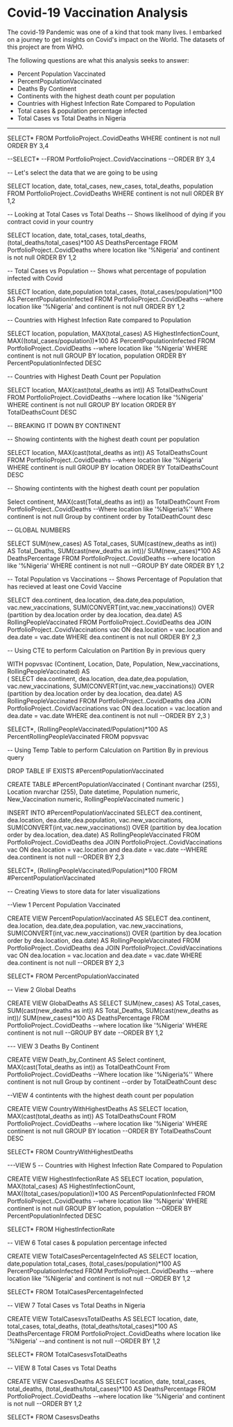# Covid-19 Vaccination Analysis
The covid-19 Pandemic was one of a kind that took many lives.
I embarked on a journey to get insights on Covid's impact on the World.
The datasets of this project are from WHO.

The following questions are what this analysis seeks to answer:
 - Percent Population Vaccinated
 - PercentPopulationVaccinated
 - Deaths By Continent
 - Continents with the highest death count per population
 - Countries with Highest Infection Rate Compared to Population
 - Total cases & population percentage infected
 - Total Cases vs Total Deaths in Nigeria
---------------------------------------------------------------------------------------------------------------------------------------

SELECT*
FROM PortfolioProject..CovidDeaths
WHERE continent is not null 
ORDER BY 3,4


--SELECT*
--FROM PortfolioProject..CovidVaccinations
--ORDER BY 3,4

-- Let's select the data that we are going to be using

SELECT location, date, total_cases, new_cases, total_deaths, population
FROM PortfolioProject..CovidDeaths
WHERE continent is not null 
ORDER BY 1,2

-- Looking at Total Cases vs Total Deaths
-- Shows likelihood of dying if you contract covid in your country

SELECT location, date, total_cases, total_deaths, (total_deaths/total_cases)*100 AS DeathsPercentage
FROM PortfolioProject..CovidDeaths
where location like '%Nigeria' 
and continent is not null
ORDER BY 1,2


-- Total Cases vs Population
-- Shows what percentage of population infected with Covid



SELECT location, date,population total_cases, (total_cases/population)*100 AS PercentPopulationInfected
FROM PortfolioProject..CovidDeaths
--where location like '%Nigeria' and continent is not null 
ORDER BY 1,2


-- Countries with Highest Infection Rate compared to Population

SELECT location, population, MAX(total_cases) AS HighestInfectionCount, MAX((total_cases/population))*100 AS PercentPopulationInfected
FROM PortfolioProject..CovidDeaths
--where location like '%Nigeria'
WHERE continent is not null 
GROUP BY location, population
ORDER BY PercentPopulationInfected DESC	


-- Countries with Highest Death Count per Population

SELECT location, MAX(cast(total_deaths as int)) AS TotalDeathsCount
FROM PortfolioProject..CovidDeaths
--where location like '%Nigeria'
WHERE continent is not null 
GROUP BY location
ORDER BY TotalDeathsCount DESC	

-- BREAKING IT DOWN BY CONTINENT

-- Showing contintents with the highest death count per population

SELECT location, MAX(cast(total_deaths as int)) AS TotalDeathsCount
FROM PortfolioProject..CovidDeaths
--where location like '%Nigeria'
WHERE continent is null 
GROUP BY location
ORDER BY TotalDeathsCount DESC	


-- Showing contintents with the highest death count per population

Select continent, MAX(cast(Total_deaths as int)) as TotalDeathCount
From PortfolioProject..CovidDeaths
--Where location like '%Nigeria%''
Where continent is not null 
Group by continent
order by TotalDeathCount desc


-- GLOBAL NUMBERS


SELECT SUM(new_cases) AS Total_cases, SUM(cast(new_deaths as int)) AS Total_Deaths, SUM(cast(new_deaths as int))/ SUM(new_cases)*100 AS DeathsPercentage
FROM PortfolioProject..CovidDeaths
--where location like '%Nigeria'
WHERE continent is not null 
--GROUP BY date
ORDER BY 1,2



-- Total Population vs Vaccinations
-- Shows Percentage of Population that has recieved at least one Covid Vaccine

SELECT dea.continent, dea.location, dea.date,dea.population, vac.new_vaccinations, 
SUM(CONVERT(int,vac.new_vaccinations)) OVER (partition by dea.location order by dea.location, dea.date) AS RollingPeopleVaccinated
FROM PortfolioProject..CovidDeaths dea
JOIN PortfolioProject..CovidVaccinations vac
ON dea.location = vac.location
and dea.date = vac.date
WHERE dea.continent is not null
ORDER BY 2,3


-- Using CTE to perform Calculation on Partition By in previous query

WITH popvsvac (Continent, Location, Date, Population, New_vaccinations, RollingPeopleVaccinated) AS  
(
SELECT dea.continent, dea.location, dea.date,dea.population, vac.new_vaccinations, 
SUM(CONVERT(int,vac.new_vaccinations)) OVER (partition by dea.location order by dea.location, dea.date) AS RollingPeopleVaccinated
FROM PortfolioProject..CovidDeaths dea
JOIN PortfolioProject..CovidVaccinations vac
ON dea.location = vac.location
and dea.date = vac.date
WHERE dea.continent is not null
--ORDER BY 2,3
)

SELECT*, (RollingPeopleVaccinated/Population)*100 AS PercentRollingPeopleVaccinated
FROM popvsvac


-- Using Temp Table to perform Calculation on Partition By in previous query

DROP TABLE IF EXISTS #PercentPopulationVaccinated

CREATE TABLE #PercentPopulationVaccinated
(
Continant nvarchar (255),
Location nvarchar (255),
Date datetime,
Population numeric,
New_Vaccination numeric,
RollingPeopleVaccinated numeric
)


INSERT INTO #PercentPopulationVaccinated
SELECT dea.continent, dea.location, dea.date,dea.population, vac.new_vaccinations, 
SUM(CONVERT(int,vac.new_vaccinations)) OVER (partition by dea.location order by dea.location, dea.date) AS RollingPeopleVaccinated
FROM PortfolioProject..CovidDeaths dea
JOIN PortfolioProject..CovidVaccinations vac
ON dea.location = vac.location
and dea.date = vac.date
--WHERE dea.continent is not null
--ORDER BY 2,3

SELECT*, (RollingPeopleVaccinated/Population)*100
FROM #PercentPopulationVaccinated


-- Creating Views to store data for later visualizations

--View 1 Percent Population Vaccinated

CREATE VIEW PercentPopulationVaccinated AS
SELECT dea.continent, dea.location, dea.date,dea.population, vac.new_vaccinations, 
SUM(CONVERT(int,vac.new_vaccinations)) OVER (partition by dea.location order by dea.location, dea.date) 
AS RollingPeopleVaccinated
FROM PortfolioProject..CovidDeaths dea
JOIN PortfolioProject..CovidVaccinations vac
ON dea.location = vac.location
and dea.date = vac.date
WHERE dea.continent is not null
--ORDER BY 2,3

SELECT*
FROM PercentPopulationVaccinated


-- View 2 Global Deaths

CREATE VIEW GlobalDeaths AS
SELECT SUM(new_cases) AS Total_cases, SUM(cast(new_deaths as int)) AS Total_Deaths, 
SUM(cast(new_deaths as int))/ SUM(new_cases)*100 AS DeathsPercentage
FROM PortfolioProject..CovidDeaths
--where location like '%Nigeria'
WHERE continent is not null 
--GROUP BY date
--ORDER BY 1,2


--- VIEW 3 Deaths By Continent

CREATE VIEW Death_by_Continent AS
Select continent, MAX(cast(Total_deaths as int)) as TotalDeathCount
From PortfolioProject..CovidDeaths
--Where location like '%Nigeria%''
Where continent is not null 
Group by continent
--order by TotalDeathCount desc


--VIEW 4 contintents with the highest death count per population

CREATE VIEW CountryWithHighestDeaths AS
SELECT location, MAX(cast(total_deaths as int)) AS TotalDeathsCount
FROM PortfolioProject..CovidDeaths
--where location like '%Nigeria'
WHERE continent is not null 
GROUP BY location
--ORDER BY TotalDeathsCount DESC	

SELECT*
FROM CountryWithHighestDeaths


---VIEW 5 -- Countries with Highest Infection Rate Compared to Population

CREATE VIEW HighestInfectionRate AS
SELECT location, population, MAX(total_cases) AS HighestInfectionCount, MAX((total_cases/population))*100 AS PercentPopulationInfected
FROM PortfolioProject..CovidDeaths
--where location like '%Nigeria'
WHERE continent is not null 
GROUP BY location, population
--ORDER BY PercentPopulationInfected DESC	

SELECT*
FROM HighestInfectionRate



-- VIEW 6 Total cases & population percentage infected


CREATE VIEW TotalCasesPercentageInfected AS
SELECT location, date,population total_cases, (total_cases/population)*100 AS PercentPopulationInfected
FROM PortfolioProject..CovidDeaths
--where location like '%Nigeria' and continent is not null 
--ORDER BY 1,2

SELECT* 
FROM TotalCasesPercentageInfected



-- VIEW 7 Total Cases vs Total Deaths in Nigeria

CREATE VIEW TotalCasesvsTotalDeaths AS
SELECT location, date, total_cases, total_deaths, (total_deaths/total_cases)*100 AS DeathsPercentage
FROM PortfolioProject..CovidDeaths
where location like '%Nigeria' 
--and continent is not null
--ORDER BY 1,2

SELECT*
FROM TotalCasesvsTotalDeaths


-- VIEW 8 Total Cases vs Total Deaths

CREATE VIEW CasesvsDeaths AS
SELECT location, date, total_cases, total_deaths, (total_deaths/total_cases)*100 AS DeathsPercentage
FROM PortfolioProject..CovidDeaths
--where location like '%Nigeria' and continent is not null
--ORDER BY 1,2

SELECT*
FROM CasesvsDeaths
